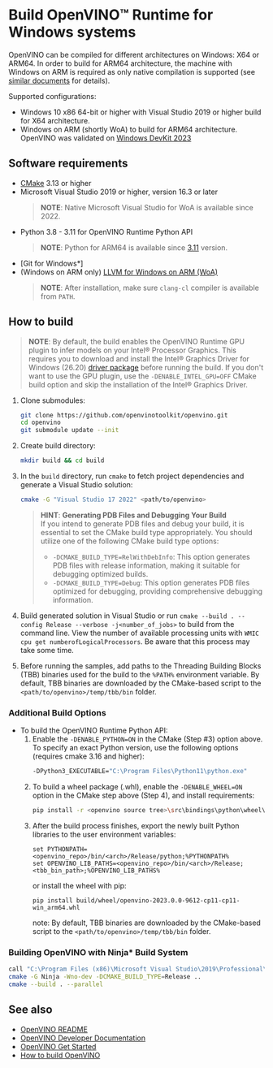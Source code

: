 # Build OpenVINO™ Runtime for Windows systems

OpenVINO can be compiled for different architectures on Windows: X64 or ARM64. In order to build for ARM64 architecture, the machine with Windows on ARM is required as only native compilation is supported (see [similar documents](https://www.linaro.org/blog/how-to-set-up-windows-on-arm-for-llvm-development/#:~:text=Install%20the%20Latest%20LLVM%20for,PATH%20yourself%2C%20as%20described%20above.) for details).

Supported configurations:
- Windows 10 x86 64-bit or higher with Visual Studio 2019 or higher build for X64 architecture.
- Windows on ARM (shortly WoA) to build for ARM64 architecture. OpenVINO was validated on [Windows DevKit 2023](https://developer.qualcomm.com/hardware/windows-on-snapdragon/windows-dev-kit-2023)

## Software requirements 

- [CMake](https://cmake.org/download/) 3.13 or higher
- Microsoft Visual Studio 2019 or higher, version 16.3 or later
  > **NOTE**: Native Microsoft Visual Studio for WoA is available since 2022. 
- Python 3.8 - 3.11 for OpenVINO Runtime Python API
  > **NOTE**: Python for ARM64 is available since [3.11](https://www.python.org/downloads/windows/) version. 
- [Git for Windows*]
- (Windows on ARM only) [LLVM for Windows on ARM (WoA)](https://github.com/llvm/llvm-project/releases/download/llvmorg-15.0.6/LLVM-15.0.6-woa64.exe)
  > **NOTE**: After installation, make sure `clang-cl` compiler is available from `PATH`. 

## How to build

> **NOTE**: By default, the build enables the OpenVINO Runtime GPU plugin to infer models on your Intel® Processor Graphics. This requires you to download and install the Intel® Graphics Driver for Windows (26.20) [driver package](https://www.intel.com/content/www/us/en/download/19344/intel-graphics-windows-dch-drivers.html) before running the build. If you don't want to use the GPU plugin, use the `-DENABLE_INTEL_GPU=OFF` CMake build option and skip the installation of the Intel® Graphics Driver.

1. Clone submodules:
    ```sh
    git clone https://github.com/openvinotoolkit/openvino.git
    cd openvino
    git submodule update --init
    ```

2. Create build directory:
    ```sh
    mkdir build && cd build
    ```
3. In the `build` directory, run `cmake` to fetch project dependencies and generate a Visual Studio solution:

    ```sh
    cmake -G "Visual Studio 17 2022" <path/to/openvino>
    ```
    
   > **HINT**: **Generating PDB Files and Debugging Your Build** <br>
   > If you intend to generate PDB files and debug your build, it is essential to set the CMake build type appropriately.
   > You should utilize one of the following CMake build type options: <br>
   >* `-DCMAKE_BUILD_TYPE=RelWithDebInfo`: This option generates PDB files with release information, making it suitable for debugging optimized builds. <br>
   >* `-DCMAKE_BUILD_TYPE=Debug`: This option generates PDB files optimized for debugging, providing comprehensive debugging information. 

4. Build generated solution in Visual Studio or run `cmake --build . --config Release --verbose -j<number_of_jobs>` to build from the command line. View the number of available processing units with `WMIC cpu get numberofLogicalProcessors`. Be aware that this process may take some time.

5. Before running the samples, add paths to the Threading Building Blocks (TBB) binaries used for the build to the `%PATH%` environment variable. By default, TBB binaries are downloaded by the CMake-based script to the `<path/to/openvino>/temp/tbb/bin` folder.

### Additional Build Options

- To build the OpenVINO Runtime Python API:
  1. Enable the `-DENABLE_PYTHON=ON` in the CMake (Step #3) option above. To specify an exact Python version, use the following options (requires cmake 3.16 and higher):
     ```sh
     -DPython3_EXECUTABLE="C:\Program Files\Python11\python.exe"
     ```
  2. To build a wheel package (.whl), enable the `-DENABLE_WHEEL=ON` option in the CMake step above (Step 4), and install requirements:
     ```sh
     pip install -r <openvino source tree>\src\bindings\python\wheel\requirements-dev.txt
     ```
  3. After the build process finishes, export the newly built Python libraries to the user environment variables:
     ```
     set PYTHONPATH=<openvino_repo>/bin/<arch>/Release/python;%PYTHONPATH%
     set OPENVINO_LIB_PATHS=<openvino_repo>/bin/<arch>/Release;<tbb_bin_path>;%OPENVINO_LIB_PATHS%
     ```
     or install the wheel with pip:
     ```
     pip install build/wheel/openvino-2023.0.0-9612-cp11-cp11-win_arm64.whl
     ```
     note: By default, TBB binaries are downloaded by the CMake-based script to the `<path/to/openvino>/temp/tbb/bin` folder.

### Building OpenVINO with Ninja* Build System

```sh
call "C:\Program Files (x86)\Microsoft Visual Studio\2019\Professional\VC\Auxiliary\Build\vcvars64.bat"
cmake -G Ninja -Wno-dev -DCMAKE_BUILD_TYPE=Release ..
cmake --build . --parallel
```

## See also

 * [OpenVINO README](../../README.md)
 * [OpenVINO Developer Documentation](index.md)
 * [OpenVINO Get Started](./get_started.md)
 * [How to build OpenVINO](build.md)

